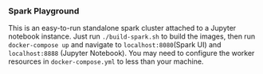 ### Spark Playground

This is an easy-to-run standalone spark cluster attached to a Jupyter notebook instance. Just run `./build-spark.sh` to build the images, then run `docker-compose up` and navigate to `localhost:8080`(Spark UI) and `localhost:8888` (Jupyter Notebook). You may need to configure the worker resources in `docker-compose.yml` to less than your machine.
